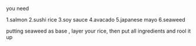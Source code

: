 you need

1.salmon
2.sushi rice
3.soy sauce
4.avacado
5.japanese mayo
6.seaweed



putting seaweed as base , layer your rice, then put all ingredients and rool it up
